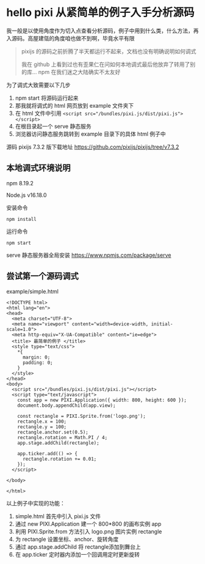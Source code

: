 # hello pixi 从紧简单的例子入手分析源码

我一般是以使用角度作为切入点查看分析源码，例子中用到什么类，什么方法，再入源码。高屋建瓴的角度咱也做不到啊，毕竟水平有限


> pixijs 的源码之前折腾了半天都运行不起来，文档也没有明确说明如何调式
> 
> 我在 github 上看到过也有歪果仁在问如何本地调式最后他放弃了转用了别的库...
> npm 在我们迷之大陆确实不太友好

为了调式大致需要以下几步

1. npm start 将源码运行起来
2. 那我就将调式的 html 网页放到 example 文件夹下
3. 在 html 文件中引用 `<script src="/bundles/pixi.js/dist/pixi.js"></script>`
4. 在根目录起一个 serve 静态服务
5. 浏览器访问静态服务跳转到 example 目录下的具体 html 例子中


源码 pixijs 7.3.2 版下载地址 https://github.com/pixijs/pixijs/tree/v7.3.2

## 本地调式环境说明

npm 8.19.2

Node.js v16.18.0

安装命令

`npm install`

运行命令

`npm start`


serve 静态服务器全局安装 https://www.npmjs.com/package/serve

## 尝试第一个源码调式

example/simple.html

```
<!DOCTYPE html>
<html lang="en">
<head>
  <meta charset="UTF-8">
  <meta name="viewport" content="width=device-width, initial-scale=1.0">
  <meta http-equiv="X-UA-Compatible" content="ie=edge">
  <title> 最简单的例子 </title>
  <style type="text/css">
    *{
      margin: 0;
      padding: 0;
    }
  </style>
</head>
<body>
  <script src="/bundles/pixi.js/dist/pixi.js"></script>
  <script type="text/javascript">
    const app = new PIXI.Application({ width: 800, height: 600 });  
    document.body.appendChild(app.view);  
  
    const rectangle = PIXI.Sprite.from('logo.png');  
    rectangle.x = 100;  
    rectangle.y = 100;  
    rectangle.anchor.set(0.5);  
    rectangle.rotation = Math.PI / 4;  
    app.stage.addChild(rectangle);  
  
    app.ticker.add(() => {  
      rectangle.rotation += 0.01;  
    });  
  </script>

</body>

</html>
```

以上例子中实现的功能：

1. simple.html 首先中引入 pixi.js 文件
2. 通过 new PIXI.Application 建一个 800*800 的画布实例 app
3. 利用 PIXI.Sprite.from 方法引入 logo.png 图片实例  rectangle
4. 为 rectangle 设置坐标、anchor、旋转角度
5. 通过 app.stage.addChild 将 rectangle添加到舞台上
6. 在 app.ticker 定时器内添加一个回调用定时更新旋转















